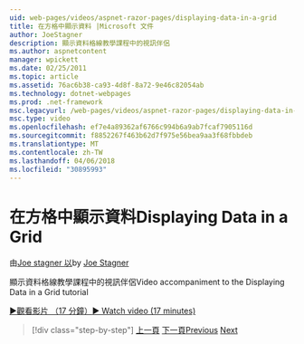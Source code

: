 ```yaml
---
uid: web-pages/videos/aspnet-razor-pages/displaying-data-in-a-grid
title: 在方格中顯示資料 |Microsoft 文件
author: JoeStagner
description: 顯示資料格線教學課程中的視訊伴侶
ms.author: aspnetcontent
manager: wpickett
ms.date: 02/25/2011
ms.topic: article
ms.assetid: 76ac6b38-ca93-4d8f-8a72-9e46c82054ab
ms.technology: dotnet-webpages
ms.prod: .net-framework
msc.legacyurl: /web-pages/videos/aspnet-razor-pages/displaying-data-in-a-grid
msc.type: video
ms.openlocfilehash: ef7e4a89362af6766c994b6a9ab7fcaf7905116d
ms.sourcegitcommit: f8852267f463b62d7f975e56bea9aa3f68fbbdeb
ms.translationtype: MT
ms.contentlocale: zh-TW
ms.lasthandoff: 04/06/2018
ms.locfileid: "30895993"
---
```

<a name="displaying-data-in-a-grid"></a><span data-ttu-id="ba3c3-103">在方格中顯示資料</span><span class="sxs-lookup"><span data-stu-id="ba3c3-103">Displaying Data in a Grid</span></span>
====================
<span data-ttu-id="ba3c3-104">由[Joe stagner 以](https://github.com/JoeStagner)</span><span class="sxs-lookup"><span data-stu-id="ba3c3-104">by [Joe Stagner](https://github.com/JoeStagner)</span></span>

<span data-ttu-id="ba3c3-105">顯示資料格線教學課程中的視訊伴侶</span><span class="sxs-lookup"><span data-stu-id="ba3c3-105">Video accompaniment to the Displaying Data in a Grid tutorial</span></span>

[<span data-ttu-id="ba3c3-106">&#9654;觀看影片 （17 分鐘）</span><span class="sxs-lookup"><span data-stu-id="ba3c3-106">&#9654; Watch video (17 minutes)</span></span>](https://channel9.msdn.com/Blogs/ASP-NET-Site-Videos/displaying-data-in-a-grid)

> [!div class="step-by-step"]
> <span data-ttu-id="ba3c3-107">[上一頁](working-with-data-part-2.md)
> [下一頁](displaying-data-in-a-chart-part-1.md)</span><span class="sxs-lookup"><span data-stu-id="ba3c3-107">[Previous](working-with-data-part-2.md)
[Next](displaying-data-in-a-chart-part-1.md)</span></span>
